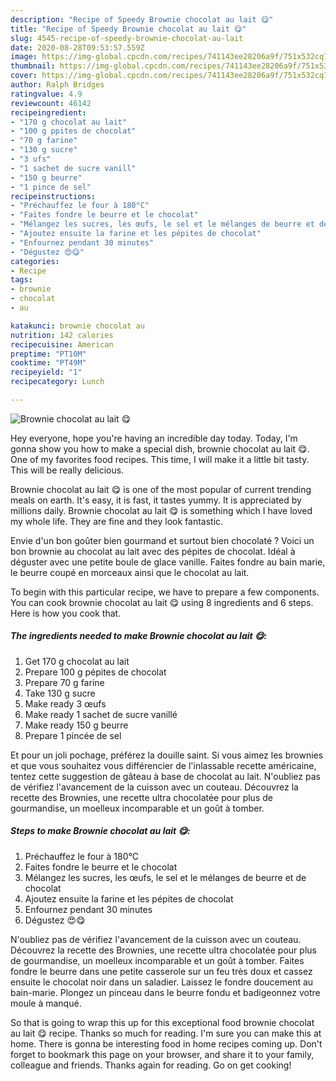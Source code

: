 ```yaml
---
description: "Recipe of Speedy Brownie chocolat au lait 😋"
title: "Recipe of Speedy Brownie chocolat au lait 😋"
slug: 4545-recipe-of-speedy-brownie-chocolat-au-lait
date: 2020-08-28T09:53:57.559Z
image: https://img-global.cpcdn.com/recipes/741143ee28206a9f/751x532cq70/brownie-chocolat-au-lait-😋-photo-principale-de-la-recette.jpg
thumbnail: https://img-global.cpcdn.com/recipes/741143ee28206a9f/751x532cq70/brownie-chocolat-au-lait-😋-photo-principale-de-la-recette.jpg
cover: https://img-global.cpcdn.com/recipes/741143ee28206a9f/751x532cq70/brownie-chocolat-au-lait-😋-photo-principale-de-la-recette.jpg
author: Ralph Bridges
ratingvalue: 4.9
reviewcount: 46142
recipeingredient:
- "170 g chocolat au lait"
- "100 g ppites de chocolat"
- "70 g farine"
- "130 g sucre"
- "3 ufs"
- "1 sachet de sucre vanill"
- "150 g beurre"
- "1 pince de sel"
recipeinstructions:
- "Préchauffez le four à 180°C"
- "Faites fondre le beurre et le chocolat"
- "Mélangez les sucres, les œufs, le sel et le mélanges de beurre et de chocolat"
- "Ajoutez ensuite la farine et les pépites de chocolat"
- "Enfournez pendant 30 minutes"
- "Dégustez 😍😋"
categories:
- Recipe
tags:
- brownie
- chocolat
- au

katakunci: brownie chocolat au 
nutrition: 142 calories
recipecuisine: American
preptime: "PT10M"
cooktime: "PT49M"
recipeyield: "1"
recipecategory: Lunch

---
```



![Brownie chocolat au lait 😋](https://img-global.cpcdn.com/recipes/741143ee28206a9f/751x532cq70/brownie-chocolat-au-lait-😋-photo-principale-de-la-recette.jpg)

Hey everyone, hope you're having an incredible day today. Today, I'm gonna show you how to make a special dish, brownie chocolat au lait 😋. One of my favorites food recipes. This time, I will make it a little bit tasty. This will be really delicious.

Brownie chocolat au lait 😋 is one of the most popular of current trending meals on earth. It's easy, it is fast, it tastes yummy. It is appreciated by millions daily. Brownie chocolat au lait 😋 is something which I have loved my whole life. They are fine and they look fantastic.

Envie d&#39;un bon goûter bien gourmand et surtout bien chocolaté ? Voici un bon brownie au chocolat au lait avec des pépites de chocolat. Idéal à déguster avec une petite boule de glace vanille. Faites fondre au bain marie, le beurre coupé en morceaux ainsi que le chocolat au lait.


To begin with this particular recipe, we have to prepare a few components. You can cook brownie chocolat au lait 😋 using 8 ingredients and 6 steps. Here is how you cook that.

<!--inarticleads1-->

##### The ingredients needed to make Brownie chocolat au lait 😋:

1. Get 170 g chocolat au lait
1. Prepare 100 g pépites de chocolat
1. Prepare 70 g farine
1. Take 130 g sucre
1. Make ready 3 œufs
1. Make ready 1 sachet de sucre vanillé
1. Make ready 150 g beurre
1. Prepare 1 pincée de sel


Et pour un joli pochage, préférez la douille saint. Si vous aimez les brownies et que vous souhaitez vous différencier de l&#39;inlassable recette américaine, tentez cette suggestion de gâteau à base de chocolat au lait. N&#39;oubliez pas de vérifiez l&#39;avancement de la cuisson avec un couteau. Découvrez la recette des Brownies, une recette ultra chocolatée pour plus de gourmandise, un moelleux incomparable et un goût à tomber. 

<!--inarticleads2-->

##### Steps to make Brownie chocolat au lait 😋:

1. Préchauffez le four à 180°C
1. Faites fondre le beurre et le chocolat
1. Mélangez les sucres, les œufs, le sel et le mélanges de beurre et de chocolat
1. Ajoutez ensuite la farine et les pépites de chocolat
1. Enfournez pendant 30 minutes
1. Dégustez 😍😋


N&#39;oubliez pas de vérifiez l&#39;avancement de la cuisson avec un couteau. Découvrez la recette des Brownies, une recette ultra chocolatée pour plus de gourmandise, un moelleux incomparable et un goût à tomber. Faites fondre le beurre dans une petite casserole sur un feu très doux et cassez ensuite le chocolat noir dans un saladier. Laissez le fondre doucement au bain-marie. Plongez un pinceau dans le beurre fondu et badigeonnez votre moule à manqué. 

So that is going to wrap this up for this exceptional food brownie chocolat au lait 😋 recipe. Thanks so much for reading. I'm sure you can make this at home. There is gonna be interesting food in home recipes coming up. Don't forget to bookmark this page on your browser, and share it to your family, colleague and friends. Thanks again for reading. Go on get cooking!
